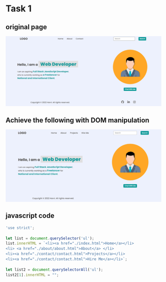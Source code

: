 # Task 1

## original page
![alt text](./original.PNG)
## Achieve the following with DOM manipulation
![alt text](./task1Output.png)

## javascript code
```js
'use strict';

let list = document.querySelector('ul');
list.innerHTML = `<li><a href="./index.html">Home</a></li>
<li> <a href="./about/about.html">About</a> </li>
<li><a href="./contact/contact.html">Projects</a></li>
<li><a href="./contact/contact.html">Hire Me</a></li>`;

let list2 = document.querySelectorAll('ul');
list2[1].innerHTML = "";
```